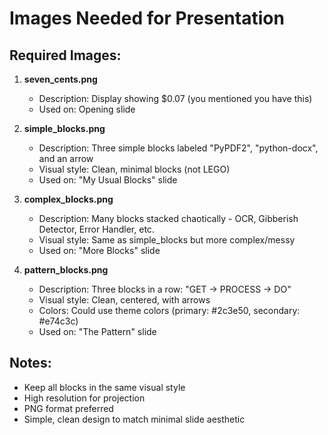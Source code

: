 # Images Needed for Presentation

## Required Images:

1. **seven_cents.png**
   - Description: Display showing $0.07 (you mentioned you have this)
   - Used on: Opening slide

2. **simple_blocks.png**
   - Description: Three simple blocks labeled "PyPDF2", "python-docx", and an arrow
   - Visual style: Clean, minimal blocks (not LEGO)
   - Used on: "My Usual Blocks" slide

3. **complex_blocks.png**
   - Description: Many blocks stacked chaotically - OCR, Gibberish Detector, Error Handler, etc.
   - Visual style: Same as simple_blocks but more complex/messy
   - Used on: "More Blocks" slide

4. **pattern_blocks.png**
   - Description: Three blocks in a row: "GET → PROCESS → DO"
   - Visual style: Clean, centered, with arrows
   - Colors: Could use theme colors (primary: #2c3e50, secondary: #e74c3c)
   - Used on: "The Pattern" slide

## Notes:
- Keep all blocks in the same visual style
- High resolution for projection
- PNG format preferred
- Simple, clean design to match minimal slide aesthetic